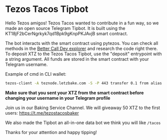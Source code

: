 # Tezos Tacos Tipbot

Hello Tezos amigos! Tezos Tacos wanted to contribute in a fun way, so we made an open source Telegram Tipbot. It is built using the KT18jF2bCerNgrkyk7qd1Bpk9gKnpPKJAvjB smart contract.

The bot interacts with the smart contract using pytezos. You can check all methods in the [Better Call Dev explorer](https://better-call.dev/main/KT18jF2bCerNgrkyk7qd1Bpk9gKnpPKJAvjB/operations) and research the code right there. To deposit XTZ to the Tezos Tacos Tipbot, use the "deposit" entrypoint with a string argument. All funds are stored in the smart contract with your Telegram username.

Example of cmd in CLI wallet:
```bash
tezos-client -A teznode.letzbake.com -S -P 443 transfer 0.1 from alias to KT18jF2bCerNgrkyk7qd1Bpk9gKnpPKJAvjB --entrypoint "deposit" --arg your_username -D
```

**Make sure that you sent your XTZ from the smart contract before changing your username in your Telegram profile**

Join us in our Baking Service Channel. We will giveaway 50 XTZ to the first users: https://t.me/tezostacosbaker

We also made the Tipbot an all-in-one data bot we think you will like `/tacos`

Thanks for your attention and happy tipping!